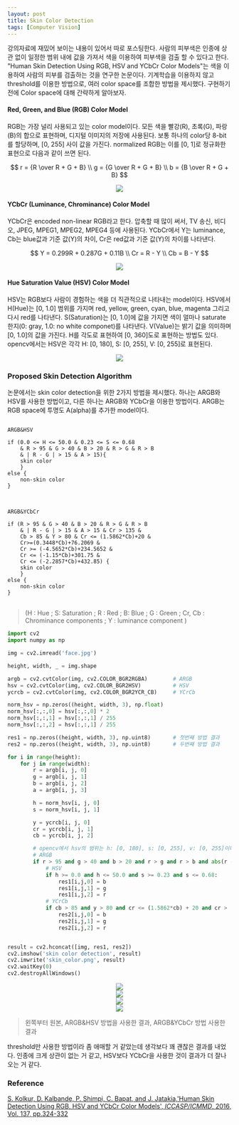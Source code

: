 ```yaml
---
layout: post
title: Skin Color Detection
tags: [Computer Vision]
---
```


강의자료에 재밌어 보이는 내용이 있어서 따로 포스팅한다. 사람의 피부색은 인종에 상관 없이 일정한 범위 내에 값을 가져서 색을 이용하여 피부색을 검출 할 수 있다고 한다. "Human Skin Detection Using RGB, HSV and YCbCr Color Models"는 색을 이용하여 사람의 피부를 검출하는 것을 연구한 논문이다. 기계학습을 이용하지 않고 threshold를 이용한 방법으로, 여러 color space를 조합한 방법을 제시했다. 구현하기 전에 Color space에 대해 간략하게 알아보자.

#### Red, Green, and Blue (RGB) Color Model

RGB는 가장 널리 사용되고 있는 color model이다. 모든 색을 빨강(R), 초록(G), 파랑(B)의 합으로 표현하며, 디지털 이미지의 저장에 사용된다. 보통 하나의 color당 8-bit를 할당하며, [0, 255] 사이 값을 가진다. normalized RGB는 이를 [0, 1]로 정규화한 표현으로 다음과 같이 쓰면 된다.

$$ 
r = {R \over R + G + B} \\
g = {G \over R + G + B} \\
b = {B \over R + G + B}
$$

<center>
<img src="/assets/img/rgb_model.jpg">
</center>

#### YCbCr (Luminance, Chrominance) Color Model
YCbCr은 encoded non-linear RGB라고 한다. 압축할 때 많이 써서, TV 송신, 비디오,  JPEG, MPEG1, MPEG2, MPEG4 등에 사용된다. YCbCr에서 Y는 luminance, Cb는 blue값과 기준 값(Y)의 차이,  Cr은 red값과 기준 값(Y)의 차이를 나타낸다. 

$$
Y = 0.299R + 0.287G + 0.11B \\
Cr = R - Y \\
Cb = B - Y
$$

<center>
<img src="/assets/img/ycbcr_model.jpg">
</center>

#### Hue Saturation Value (HSV) Color Model

HSV는 RGB보다 사람이 경험하는 색을 더 직관적으로 나타내는 model이다. HSV에서 H(Hue)는 [0, 1.0] 범위를 가지며 red, yellow, green, cyan, blue, magenta 그리고 다시 red를 나타낸다. S(Saturation)는 [0, 1.0]에 값을 가지면 색이 얼마나 saturate한지(0: gray, 1.0: no white componet)를 나타낸다.  V(Value)는 밝기 값을 의미하며 [0, 1.0]의 값을 가진다. H를 각도로 표현하여 [0, 360]도로 표현하는 방법도 있다. opencv에서는 HSV은 각각 H: [0, 180], S: [0, 255], V: [0, 255]로 표현된다.

<center>
<img src="/assets/img/hsv_model.jpg">
</center>

### Proposed Skin Detection Algorithm
논문에서는 skin color detection을 위한 2가지 방법을 제시했다. 하나는 ARGB와 HSV를 사용한 방법이고, 다른 하나는 ARGB와 YCbCr을 이용한 방법이다. ARGB는 RGB space에 투명도 A(alpha)를 추가한 model이다. 

<pre>
<code>
ARGB&HSV

if (0.0 <= H <= 50.0 & 0.23 <= S <= 0.68 
    & R > 95 & G > 40 & B > 20 & R > G & R > B
    & | R - G | > 15 & A > 15){
    skin color
    }
else {
    non-skin color
}
</code>
</pre>

<pre>
<code>
ARGB&YCbCr

if (R > 95 & G > 40 & B > 20 & R > G & R > B
    & | R - G | > 15 & A > 15 & Cr > 135 &
    Cb > 85 & Y > 80 & Cr <= (1.5862*Cb)+20 &
    Cr>=(0.3448*Cb)+76.2069 &
    Cr >= (-4.5652*Cb)+234.5652 &
    Cr <= (-1.15*Cb)+301.75 &
    Cr <= (-2.2857*Cb)+432.85) {
    skin color
    }
else {
    non-skin color
}
</code>
</pre>
> (H : Hue ; S: Saturation ; R : Red ; B: Blue ; G : Green ; Cr, Cb : Chrominance components ; Y : luminance component )

```python 
import cv2
import numpy as np

img = cv2.imread('face.jpg')

height, width, _ = img.shape

argb = cv2.cvtColor(img, cv2.COLOR_BGR2RGBA)        # ARGB 
hsv = cv2.cvtColor(img, cv2.COLOR_BGR2HSV)          # HSV
ycrcb = cv2.cvtColor(img, cv2.COLOR_BGR2YCR_CB)     # YCrCb

norm_hsv = np.zeros((height, width, 3), np.float)   
norm_hsv[:,:,0] = hsv[:,:,0] * 2
norm_hsv[:,:,1] = hsv[:,:,1] / 255
norm_hsv[:,:,2] = hsv[:,:,1] / 255

res1 = np.zeros((height, width, 3), np.uint8)       # 첫번째 방법 결과
res2 = np.zeros((height, width, 3), np.uint8)       # 두번째 방법 결과

for i in range(height):
    for j in range(width):
        r = argb[i, j, 0]
        g = argb[i, j, 1]
        b = argb[i, j, 2]
        a = argb[i, j, 3]

        h = norm_hsv[i, j, 0]
        s = norm_hsv[i, j, 1]

        y = ycrcb[i, j, 0]
        cr = ycrcb[i, j, 1]
        cb = ycrcb[i, j, 2]

        # opencv에서 hsv의 범위는 h: [0, 180], s: [0, 255], v: [0, 255]이다.
        # ARGB
        if r > 95 and g > 40 and b > 20 and r > g and r > b and abs(r - g) > 15 and a > 15:
            # HSV
            if h >= 0.0 and h <= 50.0 and s >= 0.23 and s <= 0.68:
                res1[i,j,0] = b
                res1[i,j,1] = g
                res1[i,j,2] = r
            # YCrCb
            if cb > 85 and y > 80 and cr <= (1.5862*cb) + 20 and cr > (0.3448 * cb) + 76.2069 and cr >= (-4.5652 * cb) + 234.5652 and cr <= (-1.15 *cb) + 301.75 and cr <= (-2.2857 * cb) + 432.85:
                res2[i,j,0] = b
                res2[i,j,1] = g
                res2[i,j,2] = r


result = cv2.hconcat([img, res1, res2])
cv2.imshow('skin color detection', result)
cv2.imwrite('skin_color.png', result)
cv2.waitKey(0)
cv2.destroyAllWindows()
```

<center>
<img src="/assets/img/skin_color_1.jpg">
</center>
<center>
<img src="/assets/img/skin_color_2.jpg">
</center>
<center>
<img src="/assets/img/skin_color_3.jpg">
</center>
<center>
<img src="/assets/img/skin_color_4.jpg">
</center>



> 왼쪽부터 원본, ARGB&HSV 방법을 사용한 결과, ARGB&YCbCr 방법 사용한 결과

threshold만 사용한 방법이라 좀 애매할 거 같았는데 생각보다 꽤 괜찮은 결과를 내었다. 인종에 크게 상관이 없는 거 같고, HSV보다 YCbCr을 사용한 것이 결과가 더 잘나오는 거 같다. 


### Reference
[S. Kolkur, D. Kalbande, P. Shimpi, C. Bapat, and J. Jatakia,'Human Skin Detection Using RGB, HSV and YCbCr Color Models', *ICCASP/ICMMD*, 2016, Vol. 137, pp.324-332](https://arxiv.org/ftp/arxiv/papers/1708/1708.02694.pdf)
